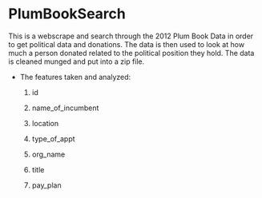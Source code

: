 # PlumBookSearch
This is a webscrape and search through the 2012 Plum Book Data in order to get political data and donations. 
The data is then used to look at how much a person donated related to the political position they hold. The data is cleaned munged and put into a zip file. 

- The features taken and analyzed:
  1. id
  
  2. name_of_incumbent
  
  3. location
  
  4. type_of_appt
  
  5. org_name
  
  6. title
  
  7. pay_plan


